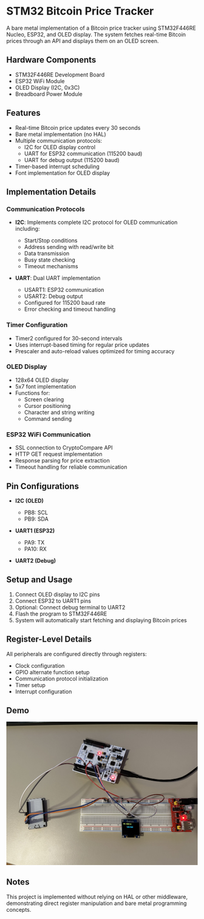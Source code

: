 # STM32 Bitcoin Price Tracker

A bare metal implementation of a Bitcoin price tracker using STM32F446RE Nucleo, ESP32, and OLED display. The system fetches real-time Bitcoin prices through an API and displays them on an OLED screen.

## Hardware Components
- STM32F446RE Development Board
- ESP32 WiFi Module
- OLED Display (I2C, 0x3C)
- Breadboard Power Module

## Features
- Real-time Bitcoin price updates every 30 seconds
- Bare metal implementation (no HAL)
- Multiple communication protocols:
  - I2C for OLED display control
  - UART for ESP32 communication (115200 baud)
  - UART for debug output (115200 baud)
- Timer-based interrupt scheduling
- Font implementation for OLED display

## Implementation Details

### Communication Protocols
- **I2C**: Implements complete I2C protocol for OLED communication including:
  - Start/Stop conditions
  - Address sending with read/write bit
  - Data transmission
  - Busy state checking
  - Timeout mechanisms

- **UART**: Dual UART implementation
  - USART1: ESP32 communication
  - USART2: Debug output
  - Configured for 115200 baud rate
  - Error checking and timeout handling

### Timer Configuration
- Timer2 configured for 30-second intervals
- Uses interrupt-based timing for regular price updates
- Prescaler and auto-reload values optimized for timing accuracy

### OLED Display
- 128x64 OLED display
- 5x7 font implementation
- Functions for:
  - Screen clearing
  - Cursor positioning
  - Character and string writing
  - Command sending

### ESP32 WiFi Communication
- SSL connection to CryptoCompare API
- HTTP GET request implementation
- Response parsing for price extraction
- Timeout handling for reliable communication

## Pin Configurations
- **I2C (OLED)**
  - PB8: SCL
  - PB9: SDA

- **UART1 (ESP32)**
  - PA9: TX
  - PA10: RX

- **UART2 (Debug)**

## Setup and Usage
1. Connect OLED display to I2C pins
2. Connect ESP32 to UART1 pins
3. Optional: Connect debug terminal to UART2
4. Flash the program to STM32F446RE
5. System will automatically start fetching and displaying Bitcoin prices

## Register-Level Details
All peripherals are configured directly through registers:
- Clock configuration
- GPIO alternate function setup
- Communication protocol initialization
- Timer setup
- Interrupt configuration

## Demo

![Full Setup](/images/Full_Setup.jpeg)

## Notes
This project is implemented without relying on HAL or other middleware, demonstrating direct register manipulation and bare metal programming concepts.